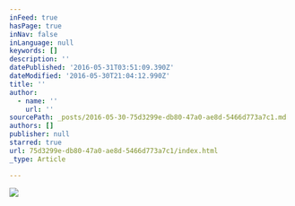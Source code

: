 ```yaml
---
inFeed: true
hasPage: true
inNav: false
inLanguage: null
keywords: []
description: ''
datePublished: '2016-05-31T03:51:09.390Z'
dateModified: '2016-05-30T21:04:12.990Z'
title: ''
author:
  - name: ''
    url: ''
sourcePath: _posts/2016-05-30-75d3299e-db80-47a0-ae8d-5466d773a7c1.md
authors: []
publisher: null
starred: true
url: 75d3299e-db80-47a0-ae8d-5466d773a7c1/index.html
_type: Article

---
```

![](https://s3-us-west-2.amazonaws.com/the-grid-img/p/d8f83121de0f2629c1e161bc5376355a3a30d6b9.jpg)